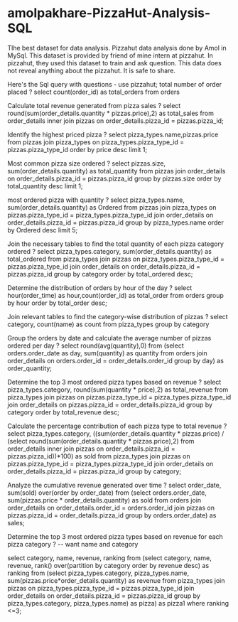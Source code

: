 # amolpakhare-PizzaHut-Analysis-SQL
Tlhe best dataset for data analysis. Pizzahut data analysis done by Amol  in MySql. This dataset is provided by friend of mine intern at pizzahut. In pizzahut, they used this dataset to train and ask question. This data does not reveal anything about the pizzahut. It is safe to share.

Here's the Sql query with questions -
use pizzahut;
total number of order placed ?
select count(order_id) as total_orders from orders

Calculate total revenue generated from pizza sales ?
select round(sum(order_details.quantity * pizzas.price),2) as total_sales from order_details inner join pizzas on order_details.pizza_id = pizzas.pizza_id;

Identify the highest priced pizza ?
select pizza_types.name,pizzas.price from pizzas join pizza_types on pizza_types.pizza_type_id = pizzas.pizza_type_id order by price desc limit 1;

Most common pizza size ordered ?
select pizzas.size, sum(order_details.quantity) as total_quantity from pizzas join order_details on order_details.pizza_id = pizzas.pizza_id group by pizzas.size order by total_quantity desc limit 1;

most ordered pizza with quantity ?
select pizza_types.name, sum(order_details.quantity) as Ordered from pizzas join pizza_types on pizzas.pizza_type_id = pizza_types.pizza_type_id join order_details on order_details.pizza_id = pizzas.pizza_id group by pizza_types.name order by Ordered desc limit 5;

Join the necessary tables to find the total quantity of each pizza category ordered ?
select pizza_types.category, sum(order_details.quantity) as total_ordered from pizza_types join pizzas on pizza_types.pizza_type_id = pizzas.pizza_type_id join order_details on order_details.pizza_id = pizzas.pizza_id group by category order by total_ordered desc;

Determine the distribution of orders by hour of the day ?
select hour(order_time) as hour,count(order_id) as total_order from orders group by hour order by total_order desc;

Join relevant tables to find the category-wise distribution of pizzas ?
select category, count(name) as count from pizza_types group by category

Group the orders by date and calculate the average number of pizzas ordered per day ?
select round(avg(quantity),0) from (select orders.order_date as day, sum(quantity) as quantity from orders join order_details on orders.order_id = order_details.order_id group by day) as order_quantity;

Determine the top 3 most ordered pizza types based on revenue ?
select pizza_types.category, round(sum(quantity * price),2) as total_revenue from pizza_types join pizzas on pizzas.pizza_type_id = pizza_types.pizza_type_id join order_details on pizzas.pizza_id = order_details.pizza_id group by category order by total_revenue desc;

Calculate the percentage contribution of each pizza type to total revenue ?
select pizza_types.category, ((sum(order_details.quantity * pizzas.price) / (select round(sum(order_details.quantity * pizzas.price),2) from order_details inner join pizzas on order_details.pizza_id = pizzas.pizza_id))*100) as sold from pizza_types join pizzas on pizzas.pizza_type_id = pizza_types.pizza_type_id join order_details on order_details.pizza_id = pizzas.pizza_id group by category;

Analyze the cumulative revenue generated over time ?
select order_date, sum(sold) over(order by order_date) from (select orders.order_date, sum(pizzas.price * order_details.quantity) as sold from orders join order_details on order_details.order_id = orders.order_id join pizzas on pizzas.pizza_id = order_details.pizza_id group by orders.order_date) as sales;

Determine the top 3 most ordered pizza types based on revenue for each pizza category ?
-- want name and category

select category, name, revenue, ranking from (select category, name, revenue, rank() over(partition by category order by revenue desc) as ranking from (select pizza_types.category, pizza_types.name, sum(pizzas.price*order_details.quantity) as revenue from pizza_types join pizzas on pizza_types.pizza_type_id = pizzas.pizza_type_id join order_details on order_details.pizza_id = pizzas.pizza_id group by pizza_types.category, pizza_types.name) as pizza) as pizza1 where ranking <=3;
